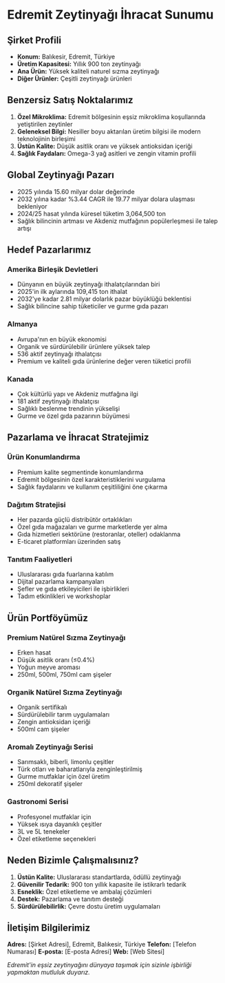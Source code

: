 # Edremit Zeytinyağı İhracat Sunumu

## Şirket Profili

- **Konum:** Balıkesir, Edremit, Türkiye
- **Üretim Kapasitesi:** Yıllık 900 ton zeytinyağı
- **Ana Ürün:** Yüksek kaliteli naturel sızma zeytinyağı
- **Diğer Ürünler:** Çeşitli zeytinyağı ürünleri

## Benzersiz Satış Noktalarımız

1. **Özel Mikroklima:** Edremit bölgesinin eşsiz mikroklima koşullarında yetiştirilen zeytinler
2. **Geleneksel Bilgi:** Nesiller boyu aktarılan üretim bilgisi ile modern teknolojinin birleşimi
3. **Üstün Kalite:** Düşük asitlik oranı ve yüksek antioksidan içeriği
4. **Sağlık Faydaları:** Omega-3 yağ asitleri ve zengin vitamin profili

## Global Zeytinyağı Pazarı

- 2025 yılında 15.60 milyar dolar değerinde
- 2032 yılına kadar %3.44 CAGR ile 19.77 milyar dolara ulaşması bekleniyor
- 2024/25 hasat yılında küresel tüketim 3,064,500 ton
- Sağlık bilincinin artması ve Akdeniz mutfağının popülerleşmesi ile talep artışı

## Hedef Pazarlarımız

### Amerika Birleşik Devletleri
- Dünyanın en büyük zeytinyağı ithalatçılarından biri
- 2025'in ilk aylarında 109,415 ton ithalat
- 2032'ye kadar 2.81 milyar dolarlık pazar büyüklüğü beklentisi
- Sağlık bilincine sahip tüketiciler ve gurme gıda pazarı

### Almanya
- Avrupa'nın en büyük ekonomisi
- Organik ve sürdürülebilir ürünlere yüksek talep
- 536 aktif zeytinyağı ithalatçısı
- Premium ve kaliteli gıda ürünlerine değer veren tüketici profili

### Kanada
- Çok kültürlü yapı ve Akdeniz mutfağına ilgi
- 181 aktif zeytinyağı ithalatçısı
- Sağlıklı beslenme trendinin yükselişi
- Gurme ve özel gıda pazarının büyümesi

## Pazarlama ve İhracat Stratejimiz

### Ürün Konumlandırma
- Premium kalite segmentinde konumlandırma
- Edremit bölgesinin özel karakteristiklerini vurgulama
- Sağlık faydalarını ve kullanım çeşitliliğini öne çıkarma

### Dağıtım Stratejisi
- Her pazarda güçlü distribütör ortaklıkları
- Özel gıda mağazaları ve gurme marketlerde yer alma
- Gıda hizmetleri sektörüne (restoranlar, oteller) odaklanma
- E-ticaret platformları üzerinden satış

### Tanıtım Faaliyetleri
- Uluslararası gıda fuarlarına katılım
- Dijital pazarlama kampanyaları
- Şefler ve gıda etkileyicileri ile işbirlikleri
- Tadım etkinlikleri ve workshoplar

## Ürün Portföyümüz

### Premium Natürel Sızma Zeytinyağı
- Erken hasat
- Düşük asitlik oranı (≤0.4%)
- Yoğun meyve aroması
- 250ml, 500ml, 750ml cam şişeler

### Organik Natürel Sızma Zeytinyağı
- Organik sertifikalı
- Sürdürülebilir tarım uygulamaları
- Zengin antioksidan içeriği
- 500ml cam şişeler

### Aromalı Zeytinyağı Serisi
- Sarımsaklı, biberli, limonlu çeşitler
- Türk otları ve baharatlarıyla zenginleştirilmiş
- Gurme mutfaklar için özel üretim
- 250ml dekoratif şişeler

### Gastronomi Serisi
- Profesyonel mutfaklar için
- Yüksek ısıya dayanıklı çeşitler
- 3L ve 5L tenekeler
- Özel etiketleme seçenekleri

## Neden Bizimle Çalışmalısınız?

1. **Üstün Kalite:** Uluslararası standartlarda, ödüllü zeytinyağı
2. **Güvenilir Tedarik:** 900 ton yıllık kapasite ile istikrarlı tedarik
3. **Esneklik:** Özel etiketleme ve ambalaj çözümleri
4. **Destek:** Pazarlama ve tanıtım desteği
5. **Sürdürülebilirlik:** Çevre dostu üretim uygulamaları

## İletişim Bilgilerimiz

**Adres:** [Şirket Adresi], Edremit, Balıkesir, Türkiye
**Telefon:** [Telefon Numarası]
**E-posta:** [E-posta Adresi]
**Web:** [Web Sitesi]

*Edremit'in eşsiz zeytinyağını dünyaya taşımak için sizinle işbirliği yapmaktan mutluluk duyarız.*
